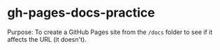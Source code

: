 # gh-pages-docs-practice

Purpose: To create a GitHub Pages site from the `/docs` folder to see if it affects the URL (it doesn't).
